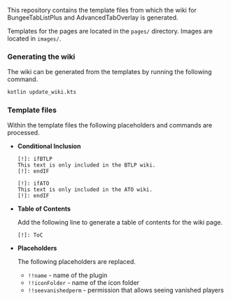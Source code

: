 This repository contains the template files from which the wiki for BungeeTabListPlus and AdvancedTabOverlay is generated.

Templates for the pages are located in the `pages/` directory.
Images are located in `images/`.

### Generating the wiki

The wiki can be generated from the templates by running the following command.
```sh
kotlin update_wiki.kts
```

### Template files

Within the template files the following placeholders and commands are processed.
* **Conditional Inclusion**
  ```
  [!]: ifBTLP
  This text is only included in the BTLP wiki.
  [!]: endIF
  ```
  ```
  [!]: ifATO
  This text is only included in the ATO wiki.
  [!]: endIF
  ```
* **Table of Contents**
  
  Add the following line to generate a table of contents for the wiki page.
  ```
  [!]: ToC
  ```
* **Placeholders**
  
  The following placeholders are replaced.
  * `!!name` - name of the plugin
  * `!!iconFolder` - name of the icon folder
  * `!!seevanishedperm` - permission that allows seeing vanished players
  
  